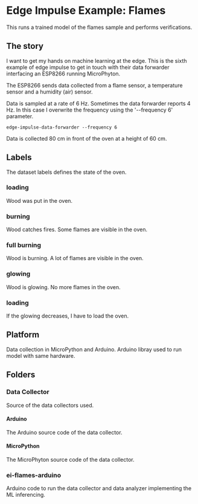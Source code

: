 # Edge Impulse Example: Flames
This runs a trained model of the flames sample and performs verifications.

## The story
I want to get my hands on machine learning at the edge. 
This is the sixth example of edge impulse to get in touch with their data forwarder interfacing an ESP8266 running MicroPhyton.

The ESP8266 sends data collected from a flame sensor, a temperature sensor and a humidity (air) sensor.

Data is sampled at a rate of 6 Hz. 
Sometimes the data forwarder reports 4 Hz.
In this case I overwrite the frequency using the '--frequency 6' parameter.

```
edge-impulse-data-forwarder --frequency 6
```
	

Data is collected 80 cm in front of the oven at a height of 60 cm.

## Labels
The dataset labels defines the state of the oven.

### loading
Wood was put in the oven.

### burning
Wood catches fires. Some flames are visible in the oven.

### full burning
Wood is burning. A lot of flames are visible in the oven.

### glowing
Wood is glowing. No more flames in the oven.

### loading
If the glowing decreases, I have to load the oven.

## Platform
Data collection in MicroPython and Arduino. Arduino libray used to run model with same hardware.

## Folders

### Data Collector
Source of the data collectors used.

#### Arduino
The Arduino source code of the data collector.

#### MicroPython
The MicroPhyton source code of the data collector.


### ei-flames-arduino
Arduino code to run the data collector and data analyzer implementing the ML inferencing.

